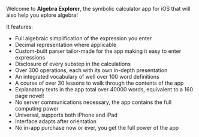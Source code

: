 Welcome to **Algebra Explorer**, the symbolic calculator app for iOS that will also help you eplore algebra!

It features:

*    Full algebraic simplification of the expression you enter
*    Decimal representation where applicable
*    Custom-built parser tailor-made for the app making it easy to enter expressions
*    Disclosure of every substep in the calculations
*    Over 300 operations, each with its own in-depth presentation
*    An integrated vocabulary of well over 100 word definitions
*    A course of over 30 lessons to walk through the contents of the app
*    Explanatory texts in the app total over 40000 words, equivalent to a 160 page novel!
*    No server communications necessary, the app contains the full computing power
*    Universal, supports both iPhone and iPad
*    Interface adapts after orientation
*    No in-app purchase now or ever, you get the full power of the app
